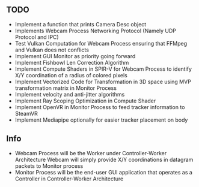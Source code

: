 ## TODO

- Implement a function that prints Camera Desc object
- Implements Webcam Process Networking Protocol (Namely UDP Protocol and IPC)
- Test Vulkan Computation for Webcam Process ensuring that FFMpeg and Vulkan does not conflicts
- Implement GUI Monitor as priority going forward
- Implement Fishbowl Len Correction Algorithm
- Implement Compute Shaders in SPIR-V for Webcam Process to identify X/Y coordination of a radius of colored pixels
- Implement Vectorized Code for Transformation in 3D space using MVP transformation matrix in Monitor Process
- Implement velocity and anti-jitter algorithms
- Implement Ray Scoping Optimization in Compute Shader
- Implement OpenVR in Monitor Process to feed tracker information to SteamVR
- Implement Mediapipe optionally for easier tracker placement on body

## Info

- Webcam Process will be the Worker under Controller-Worker Architecture
    Webcam will simply provide X/Y coordinations in datagram packets to Monitor process
- Monitor Process will be the end-user GUI application that operates
    as a Controller in Controller-Worker  Architecture